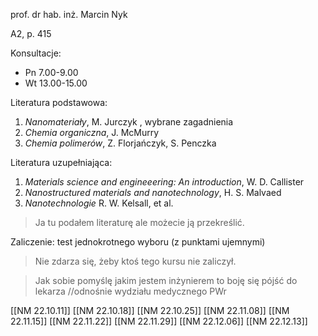 prof. dr hab. inż. Marcin Nyk

A2, p. 415

Konsultacje:

* Pn 7.00-9.00
* Wt 13.00-15.00

Literatura podstawowa:

1. *Nanomateriały*, M. Jurczyk , wybrane zagadnienia
2. *Chemia organiczna*, J. McMurry
3. *Chemia polimerów*, Z. Florjańczyk, S. Penczka

Literatura uzupełniająca:

1. *Materials science and engineeering: An introduction*, W. D. Callister
2. *Nanostructured materials and nanotechnology*, H. S. Malvaed
3. *Nanotechnologie* R. W. Kelsall, et al.

> Ja tu podałem literaturę ale możecie ją przekreślić.

Zaliczenie: test jednokrotnego wyboru (z punktami ujemnymi)

> Nie zdarza się, żeby ktoś tego kursu nie zaliczył.

> Jak sobie pomyślę jakim jestem inżynierem to boję się pójść do lekarza //odnośnie wydziału medycznego PWr

[[NM 22.10.11]]
[[NM 22.10.18]]
[[NM 22.10.25]]
[[NM 22.11.08]]
[[NM 22.11.15]]
[[NM 22.11.22]]
[[NM 22.11.29]]
[[NM 22.12.06]]
[[NM 22.12.13]]




